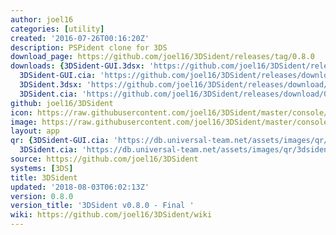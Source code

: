 ```yaml
---
author: joel16
categories: [utility]
created: '2016-07-26T00:16:20Z'
description: PSPident clone for 3DS
download_page: https://github.com/joel16/3DSident/releases/tag/0.8.0
downloads: {3DSident-GUI.3dsx: 'https://github.com/joel16/3DSident/releases/download/0.8.0/3DSident-GUI.3dsx',
  3DSident-GUI.cia: 'https://github.com/joel16/3DSident/releases/download/0.8.0/3DSident-GUI.cia',
  3DSident.3dsx: 'https://github.com/joel16/3DSident/releases/download/0.8.0/3DSident.3dsx',
  3DSident.cia: 'https://github.com/joel16/3DSident/releases/download/0.8.0/3DSident.cia'}
github: joel16/3DSident
icon: https://raw.githubusercontent.com/joel16/3DSident/master/console/res/icon.png
image: https://raw.githubusercontent.com/joel16/3DSident/master/console/res/banner.png
layout: app
qr: {3DSident-GUI.cia: 'https://db.universal-team.net/assets/images/qr/3dsident-gui.cia.png',
  3DSident.cia: 'https://db.universal-team.net/assets/images/qr/3dsident.cia.png'}
source: https://github.com/joel16/3DSident
systems: [3DS]
title: 3DSident
updated: '2018-08-03T06:02:13Z'
version: 0.8.0
version_title: '3DSident v0.8.0 - Final '
wiki: https://github.com/joel16/3DSident/wiki
---
```

